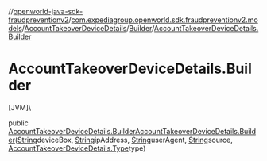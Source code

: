 //[openworld-java-sdk-fraudpreventionv2](../../../../index.md)/[com.expediagroup.openworld.sdk.fraudpreventionv2.models](../../index.md)/[AccountTakeoverDeviceDetails](../index.md)/[Builder](index.md)/[AccountTakeoverDeviceDetails.Builder](-account-takeover-device-details.-builder.md)

# AccountTakeoverDeviceDetails.Builder

[JVM]\

public [AccountTakeoverDeviceDetails.Builder](index.md)[AccountTakeoverDeviceDetails.Builder](-account-takeover-device-details.-builder.md)([String](https://docs.oracle.com/javase/8/docs/api/java/lang/String.html)deviceBox, [String](https://docs.oracle.com/javase/8/docs/api/java/lang/String.html)ipAddress, [String](https://docs.oracle.com/javase/8/docs/api/java/lang/String.html)userAgent, [String](https://docs.oracle.com/javase/8/docs/api/java/lang/String.html)source, [AccountTakeoverDeviceDetails.Type](../-type/index.md)type)
